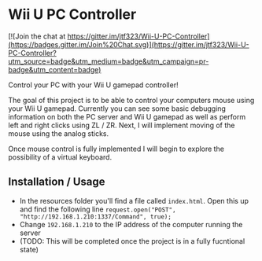 # Wii U PC Controller

[![Join the chat at https://gitter.im/jtf323/Wii-U-PC-Controller](https://badges.gitter.im/Join%20Chat.svg)](https://gitter.im/jtf323/Wii-U-PC-Controller?utm_source=badge&utm_medium=badge&utm_campaign=pr-badge&utm_content=badge)

Control your PC with your Wii U gamepad controller!

The goal of this project is to be able to control your computers mouse using your Wii U gamepad. Currently you can see some basic debugging information on both the PC server and Wii U gamepad as well as perform left and right clicks using ZL / ZR. Next, I will implement moving of the mouse using the analog sticks.

Once mouse control is fully implemented I will begin to explore the possibility of a virtual keyboard.

## Installation / Usage
* In the resources folder you'll find a file called `index.html`. Open this up and find the following line
`request.open("POST", "http://192.168.1.210:1337/Command", true);`
* Change `192.168.1.210` to the IP address of the computer running the server
* (TODO: This will be completed once the project is in a fully fucntional state)
